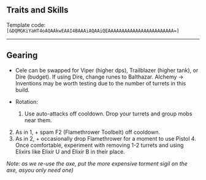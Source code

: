## Traits and Skills

Template code:
`[&DQMGKiYaHT4oAQAAkwEAAI4BAAAiAQAAiQEAAAAAAAAAAAAAAAAAAAAAAAA=]`

---

<div
  data-armory-embed="skills"
  data-armory-ids="5857,5927,5836,5912,5868"
>
</div>

<div
  data-armory-embed="specializations"
  data-armory-ids="6,38,29"
  data-armory-6-traits="525,1892,505"
  data-armory-38-traits="1930,2006,510"
  data-armory-29-traits="509,470,1854"
>
</div>

## Gearing

<div
  data-armory-embed="items"
  data-armory-blank-text="Some other text can go here!"
  data-armory-size="60"
  data-armory-ids="85010,85010,74412,46774,39620,1379"
  data-armory-1379-upgrades="24615,24815"
  data-armory-1379-upgrade-count="{\"24815\": 3}"
  data-armory-1379-infusions="49426,49426"
>
</div>

- Cele can be swapped for Viper (higher dps), Trailblazer (higher tank), or Dire (budget). If using Dire, change runes to Balthazar. Alchemy -> Inventions may be worth testing due to the number of turrets in this build.

- Rotation:
  1. Use auto-attacks off cooldown. Drop your turrets and group mobs near them.
2. As in 1, + spam F2 (Flamethrower Toolbelt) off cooldown.
3. As in 2, + occasionally drop Flamethrower for a moment to use Pistol 4.
Once comfortable, experiment with removing 1-2 turrets and using Elixirs like Elixir U and Elixir B in their place. 

_Note: as we re-use the axe, put the more expensive torment sigil on the axe, asyou only need one)_

